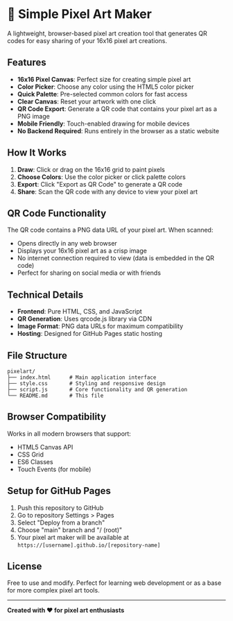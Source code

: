 # 🎨 Simple Pixel Art Maker

A lightweight, browser-based pixel art creation tool that generates QR codes for easy sharing of your 16x16 pixel art creations.

## Features

- **16x16 Pixel Canvas**: Perfect size for creating simple pixel art
- **Color Picker**: Choose any color using the HTML5 color picker
- **Quick Palette**: Pre-selected common colors for fast access
- **Clear Canvas**: Reset your artwork with one click
- **QR Code Export**: Generate a QR code that contains your pixel art as a PNG image
- **Mobile Friendly**: Touch-enabled drawing for mobile devices
- **No Backend Required**: Runs entirely in the browser as a static website

## How It Works

1. **Draw**: Click or drag on the 16x16 grid to paint pixels
2. **Choose Colors**: Use the color picker or click palette colors
3. **Export**: Click "Export as QR Code" to generate a QR code
4. **Share**: Scan the QR code with any device to view your pixel art

## QR Code Functionality

The QR code contains a PNG data URL of your pixel art. When scanned:
- Opens directly in any web browser
- Displays your 16x16 pixel art as a crisp image
- No internet connection required to view (data is embedded in the QR code)
- Perfect for sharing on social media or with friends

## Technical Details

- **Frontend**: Pure HTML, CSS, and JavaScript
- **QR Generation**: Uses qrcode.js library via CDN
- **Image Format**: PNG data URLs for maximum compatibility
- **Hosting**: Designed for GitHub Pages static hosting

## File Structure

```
pixelart/
├── index.html      # Main application interface
├── style.css       # Styling and responsive design
├── script.js       # Core functionality and QR generation
└── README.md       # This file
```

## Browser Compatibility

Works in all modern browsers that support:
- HTML5 Canvas API
- CSS Grid
- ES6 Classes
- Touch Events (for mobile)

## Setup for GitHub Pages

1. Push this repository to GitHub
2. Go to repository Settings > Pages
3. Select "Deploy from a branch"
4. Choose "main" branch and "/ (root)"
5. Your pixel art maker will be available at `https://[username].github.io/[repository-name]`

## License

Free to use and modify. Perfect for learning web development or as a base for more complex pixel art tools.

---

**Created with ❤️ for pixel art enthusiasts**
